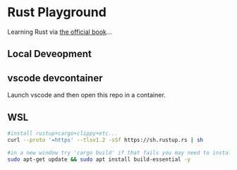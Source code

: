 # Rust Playground

Learning Rust via [the official book](https://doc.rust-lang.org/book/)...

## Local Deveopment

## vscode devcontainer

Launch vscode and then open this repo in a container.

## WSL

```bash
#install rustup+cargo+clippy+etc...
curl --proto '=https' --tlsv1.2 -sSf https://sh.rustup.rs | sh

#in a new window try 'cargo build' if that fails you may need to install build essentials;
sudo apt-get update && sudo apt install build-essential -y
```
